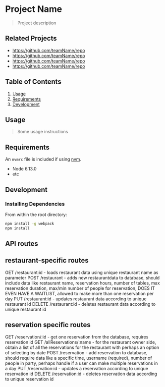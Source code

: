 # Project Name

> Project description

## Related Projects

  - https://github.com/teamName/repo
  - https://github.com/teamName/repo
  - https://github.com/teamName/repo
  - https://github.com/teamName/repo

## Table of Contents

1. [Usage](#Usage)
1. [Requirements](#requirements)
1. [Development](#development)

## Usage

> Some usage instructions

## Requirements

An `nvmrc` file is included if using [nvm](https://github.com/creationix/nvm).

- Node 6.13.0
- etc

## Development

### Installing Dependencies

From within the root directory:

```sh
npm install -g webpack
npm install
```

## API routes

## restaurant-specific routes
GET /restaurant:id - loads restaurant data using unique restaurant name as parameter
POST /restaurant - adds new restaurantdata to database, should include data like
  restaurant name, reservation hours, number of tables, max reservation duration, 
  max/min number of people for reservation, DOES IT EVEN HAVE A WAITLIST, allowed
  to make more than one reservation per day
PUT /restaurant:id - updates restaurant data according to unique restaurant id
DELETE /restaurant:id - deletes restaurant data according to unique restaurant id

## reservation specific routes
GET /reservation/:id - get one reservation from the database, requires reservation id
GET /allReservations/:name - for the restaurant owner side, obtain a list of all
  the reservations for the restaurant with perhaps an option of selecting by date
POST /reservation - add reservation to database, should require data like
  a specific time, username (required), number of people in party, perhaps handle
  if a user can make multiple reservations in a day
PUT /reservation:id - updates a reservation according to unique reservation id
DELETE /reservation:id - deletes reservation data according to unique reservation id


